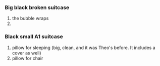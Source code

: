 ### Big black broken suitcase
1) the bubble wraps
2) 
### Black small A1 suitcase
1) pillow for sleeping (big, clean, and it was Theo's before. It includes a cover as well)
2) pillow for chair 